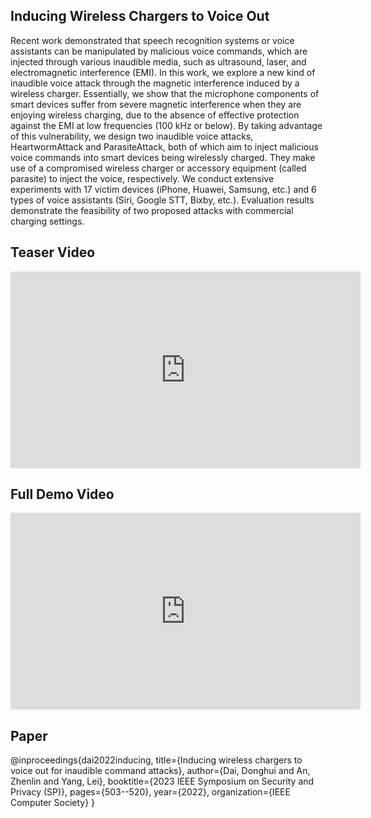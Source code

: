 ## Inducing Wireless Chargers to Voice Out

Recent work demonstrated that speech recognition systems or voice assistants can be manipulated by malicious voice commands, which are injected through various inaudible media, such as ultrasound, laser, and electromagnetic interference (EMI). In this work, we explore a new kind of inaudible voice attack through the magnetic interference induced by a wireless charger. Essentially, we show that the microphone components of smart devices suffer from severe magnetic interference when they are enjoying wireless charging, due to the absence of effective protection against the EMI at low frequencies (100 kHz or below). By taking advantage of this vulnerability, we design two inaudible voice attacks, HeartwormAttack and ParasiteAttack, both of which aim to inject malicious voice commands into smart devices being wirelessly charged. They make use of a compromised wireless charger or accessory equipment (called parasite) to inject the voice, respectively. We conduct extensive experiments with 17 victim devices (iPhone, Huawei, Samsung, etc.) and 6 types of voice assistants (Siri, Google STT, Bixby, etc.). Evaluation results demonstrate the feasibility of two proposed attacks with commercial charging settings.

## Teaser Video
<iframe width="560" height="315" src="https://www.youtube.com/embed/-JItdyhV1ik" title="IEEE S&amp;P 2023 Teaser Video &quot;Inducing Wireless Chargers to Voice Out for Inaudible Command Attacks&quot;" frameborder="0" allow="accelerometer; autoplay; clipboard-write; encrypted-media; gyroscope; picture-in-picture; web-share" allowfullscreen></iframe>

## Full Demo Video
<iframe width="560" height="315" src="https://www.youtube.com/embed/oU4hSGAzZCU" title="Full Demo Video for MagSound" frameborder="0" allow="accelerometer; autoplay; clipboard-write; encrypted-media; gyroscope; picture-in-picture; web-share" allowfullscreen></iframe>


## Paper

@inproceedings{dai2022inducing,
  title={Inducing wireless chargers to voice out for inaudible command attacks},
  author={Dai, Donghui and An, Zhenlin and Yang, Lei},
  booktitle={2023 IEEE Symposium on Security and Privacy (SP)},
  pages={503--520},
  year={2022},
  organization={IEEE Computer Society}
}
